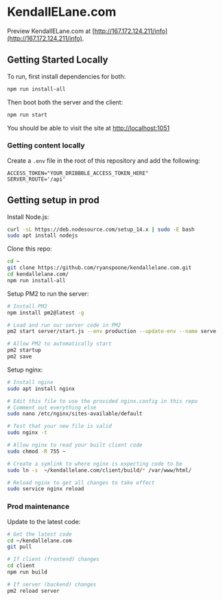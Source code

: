 # KendallELane.com

Preview KendallELane.com at [http://167.172.124.211/info](http://167.172.124.211/info).

## Getting Started Locally

To run, first install dependencies for both:

```bash
npm run install-all
```

Then boot both the server and the client:

```bash
npm run start
```

You should be able to visit the site at [http://localhost:1051](http://localhost:1051)

### Getting content locally

Create a `.env` file in the root of this repository and add the following:

```text
ACCESS_TOKEN="YOUR_DRIBBBLE_ACCESS_TOKEN_HERE"
SERVER_ROUTE='/api'
```

## Getting setup in prod

Install Node.js:

```bash
curl -sL https://deb.nodesource.com/setup_14.x | sudo -E bash
sudo apt install nodejs
```

Clone this repo:

```bash
cd ~
git clone https://github.com/ryanspoone/kendallelane.com.git
cd kendallelane.com/
npm run install-all
```

Setup PM2 to run the server:

```bash
# Install PM2
npm install pm2@latest -g

# Load and run our server code in PM2
pm2 start server/start.js --env production --update-env --name serve

# Allow PM2 to automatically start
pm2 startup
pm2 save
```

Setup nginx:

```bash
# Install nginx
sudo apt install nginx

# Edit this file to use the provided nginx.config in this repo
# Comment out everything else
sudo nano /etc/nginx/sites-available/default

# Test that your new file is valid
sudo nginx -t

# Allow nginx to read your built client code
sudo chmod -R 755 ~

# Create a symlink to where nginx is expecting code to be
sudo ln -s  ~/kendallelane.com/client/build/* /var/www/html/

# Reload nginx to get all changes to take effect
sudo service nginx reload
```

### Prod maintenance

Update to the latest code:

```bash
# Get the latest code
cd ~/kendallelane.com
git pull

# If client (frontend) changes
cd client
npm run build

# If server (backend) changes
pm2 reload server
```
